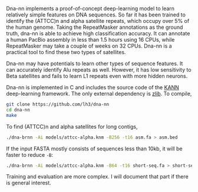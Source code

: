 Dna-nn implements a proof-of-concept deep-learning model to learn relatively
simple features on DNA sequences. So far it has been trained to identify the
(ATTCC)n and alpha satellite repeats, which occupy over 5% of the human genome.
Taking the RepeatMasker annotations as the ground truth, dna-nn is able to
achieve high classification accuracy. It can annotate a human PacBio assembly
in less than 1.5 hours using 16 CPUs, while RepeatMasker may take a couple of
weeks on 32 CPUs. Dna-nn is a practical tool to find these two types of
satellites.

Dna-nn may have potentials to learn other types of sequence features. It can
accurately identify Alu repeats as well. However, it has low sensitivity to
Beta satellites and fails to learn L1 repeats even with more hidden neurons.

Dna-nn is implemented in C and includes the source code of the [KANN][kann]
deep-learning framework. The only external dependency is [zlib][zlib]. To
compile,
```sh
git clone https://github.com/lh3/dna-nn
cd dna-nn
make
```

To find (ATTCC)n and alpha satellites for long contigs,
```sh
./dna-brnn -Ai models/attcc-alpha.knm -B256 -t16 asm.fa > asm.bed
```
If the input FASTA mostly consists of sequences less than 10kb, it will be
faster to reduce `-B`:
```sh
./dna-brnn -Ai models/attcc-alpha.knm -B64 -t16 short-seq.fa > short-seq.bed
```

Training and evaluation are more complex. I will document that part if there is
general interest.

[zlib]: https://zlib.net/
[kann]: https://github.com/attractivechaos/kann
